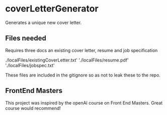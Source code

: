 # coverLetterGenerator

Generates a unique new cover letter.

## Files needed

Requires three docs an existing cover letter, resume and job specification

./localFiles/existingCoverLetter.txt'
'./localFiles/resume.pdf'
'./localFiles/jobspec.txt'

These files are included in the gitignore so as not to leak these to the repo.

## FrontEnd Masters

This project was inspired by the openAI course on Front End Masters. Great course would recommend!
